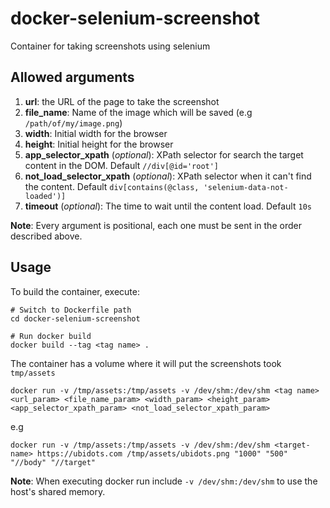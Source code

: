 # docker-selenium-screenshot

Container for taking screenshots using selenium


## Allowed arguments
1. **url**: the URL of the page to take the screenshot
2. **file_name**: Name of the image which will be saved (e.g `/path/of/my/image.png`)
3. **width**: Initial width for the browser
4. **height**: Initial height for the browser
5. **app_selector_xpath** (*optional*): XPath selector for search the target content in the DOM. Default `//div[@id='root']`
6. **not_load_selector_xpath** (*optional*): XPath selector when it can't find the content. Default `div[contains(@class, 'selenium-data-not-loaded')]`
7. **timeout** (*optional*): The time to wait until the content load. Default `10s`

**Note**: Every argument is positional, each one must be sent in the order described above.


## Usage
To build the container, execute:
```
# Switch to Dockerfile path
cd docker-selenium-screenshot

# Run docker build
docker build --tag <tag name> .
```

The container has a volume where it will put the screenshots took `tmp/assets`

```
docker run -v /tmp/assets:/tmp/assets -v /dev/shm:/dev/shm <tag name> <url_param> <file_name_param> <width_param> <height_param> <app_selector_xpath_param> <not_load_selector_xpath_param>
```

e.g
```
docker run -v /tmp/assets:/tmp/assets -v /dev/shm:/dev/shm <target-name> https://ubidots.com /tmp/assets/ubidots.png "1000" "500" "//body" "//target"
```

**Note**: When executing docker run include `-v /dev/shm:/dev/shm` to use the host's shared memory.
